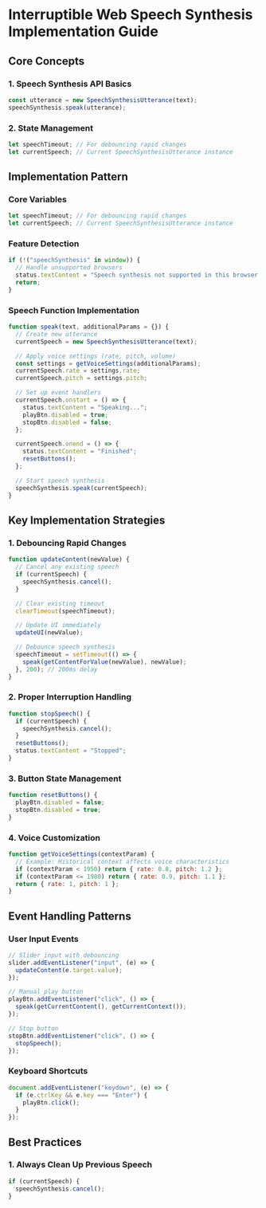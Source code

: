 # Interruptible Web Speech Synthesis Implementation Guide

## Core Concepts

### 1. Speech Synthesis API Basics

```javascript
const utterance = new SpeechSynthesisUtterance(text);
speechSynthesis.speak(utterance);
```

### 2. State Management

```javascript
let speechTimeout; // For debouncing rapid changes
let currentSpeech; // Current SpeechSynthesisUtterance instance
```

## Implementation Pattern

### Core Variables

```javascript
let speechTimeout; // For debouncing rapid changes
let currentSpeech; // Current SpeechSynthesisUtterance instance
```

### Feature Detection

```javascript
if (!("speechSynthesis" in window)) {
  // Handle unsupported browsers
  status.textContent = "Speech synthesis not supported in this browser.";
  return;
}
```

### Speech Function Implementation

```javascript
function speak(text, additionalParams = {}) {
  // Create new utterance
  currentSpeech = new SpeechSynthesisUtterance(text);

  // Apply voice settings (rate, pitch, volume)
  const settings = getVoiceSettings(additionalParams);
  currentSpeech.rate = settings.rate;
  currentSpeech.pitch = settings.pitch;

  // Set up event handlers
  currentSpeech.onstart = () => {
    status.textContent = "Speaking...";
    playBtn.disabled = true;
    stopBtn.disabled = false;
  };

  currentSpeech.onend = () => {
    status.textContent = "Finished";
    resetButtons();
  };

  // Start speech synthesis
  speechSynthesis.speak(currentSpeech);
}
```

## Key Implementation Strategies

### 1. Debouncing Rapid Changes

```javascript
function updateContent(newValue) {
  // Cancel any existing speech
  if (currentSpeech) {
    speechSynthesis.cancel();
  }

  // Clear existing timeout
  clearTimeout(speechTimeout);

  // Update UI immediately
  updateUI(newValue);

  // Debounce speech synthesis
  speechTimeout = setTimeout(() => {
    speak(getContentForValue(newValue), newValue);
  }, 200); // 200ms delay
}
```

### 2. Proper Interruption Handling

```javascript
function stopSpeech() {
  if (currentSpeech) {
    speechSynthesis.cancel();
  }
  resetButtons();
  status.textContent = "Stopped";
}
```

### 3. Button State Management

```javascript
function resetButtons() {
  playBtn.disabled = false;
  stopBtn.disabled = true;
}
```

### 4. Voice Customization

```javascript
function getVoiceSettings(contextParam) {
  // Example: Historical context affects voice characteristics
  if (contextParam < 1950) return { rate: 0.8, pitch: 1.2 };
  if (contextParam <= 1980) return { rate: 0.9, pitch: 1.1 };
  return { rate: 1, pitch: 1 };
}
```

## Event Handling Patterns

### User Input Events

```javascript
// Slider input with debouncing
slider.addEventListener("input", (e) => {
  updateContent(e.target.value);
});

// Manual play button
playBtn.addEventListener("click", () => {
  speak(getCurrentContent(), getCurrentContext());
});

// Stop button
stopBtn.addEventListener("click", () => {
  stopSpeech();
});
```

### Keyboard Shortcuts

```javascript
document.addEventListener("keydown", (e) => {
  if (e.ctrlKey && e.key === "Enter") {
    playBtn.click();
  }
});
```

## Best Practices

### 1. Always Clean Up Previous Speech

```javascript
if (currentSpeech) {
  speechSynthesis.cancel();
}
```
